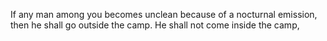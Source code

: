 If any man among you becomes unclean because of a nocturnal emission, then he shall go outside the camp. He shall not come inside the camp,
